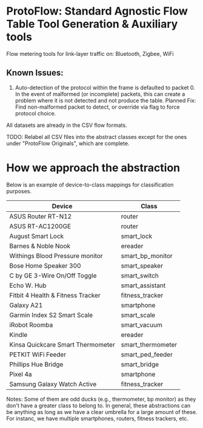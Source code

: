 # ProtoFlow: Standard Agnostic Flow Table Tool Generation & Auxiliary tools
Flow metering tools for link-layer traffic on: Bluetooth, Zigbee, WiFi

## Known Issues:
1. Auto-detection of the protocol within the frame is defaulted to packet 0. In the event of malformed (or incomplete) packets, this can create a problem where it is not detected and not produce the table. 
Planned Fix: Find non-malformed packet to detect, or override via flag to force protocol choice.


All datasets are already in the CSV flow formats.

TODO: Relabel all CSV files into the abstract classes except for the ones under "ProtoFlow Originals", which are complete.


# How we approach the abstraction

Below is an example of device-to-class mappings for classification purposes.

Device | Class 
--- | --- | 
ASUS Router RT-N12 | router
ASUS RT-AC1200GE | router
August Smart Lock | smart_lock
Barnes & Noble Nook | ereader
Withings Blood Pressure monitor | smart_bp_monitor
Bose Home Speaker 300 | smart_speaker
C by GE 3-Wire On/Off Toggle | smart_switch
Echo W. Hub | smart_assistant
Fitbit 4 Health & Fitness Tracker | fitness_tracker
Galaxy A21 | smartphone
Garmin Index S2 Smart Scale | smart_scale
iRobot Roomba | smart_vacuum
Kindle | ereader
Kinsa Quickcare Smart Thermometer | smart_thermometer
PETKIT WiFi Feeder | smart_ped_feeder
Phillips Hue Bridge | smart_bridge
Pixel 4a | smartphone
Samsung Galaxy Watch Active | fitness_tracker

Notes: Some of them are odd ducks (e.g., thermometer, bp monitor) as they don't have a greater class to belong to. In general, these abstractions can be anything as long as we have a clear umbrella for a large amount of these. For instanc, we have multiple smartphones, routers, fitness trackers, etc.


